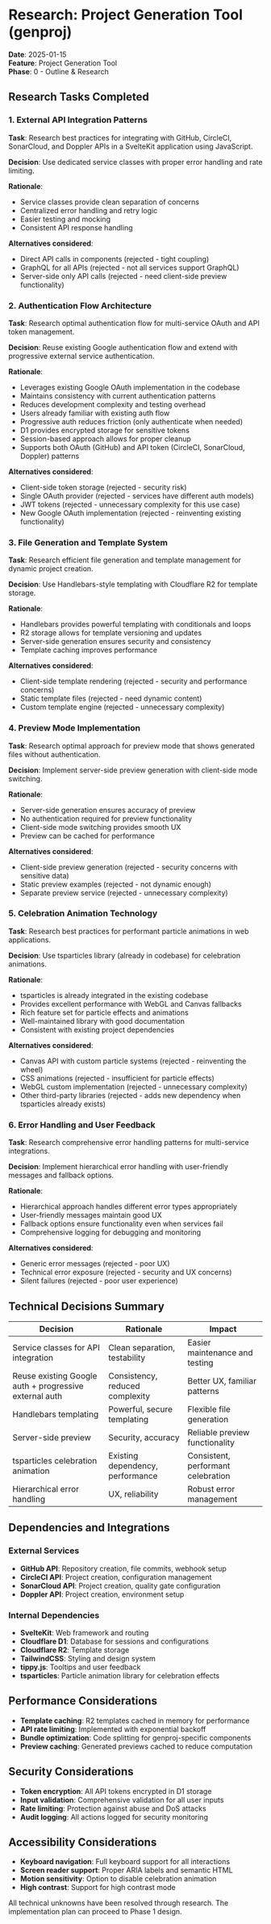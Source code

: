 # Research: Project Generation Tool (genproj)

**Date**: 2025-01-15  
**Feature**: Project Generation Tool  
**Phase**: 0 - Outline & Research

## Research Tasks Completed

### 1. External API Integration Patterns

**Task**: Research best practices for integrating with GitHub, CircleCI, SonarCloud, and Doppler APIs in a SvelteKit application using JavaScript.

**Decision**: Use dedicated service classes with proper error handling and rate limiting.

**Rationale**:

- Service classes provide clean separation of concerns
- Centralized error handling and retry logic
- Easier testing and mocking
- Consistent API response handling

**Alternatives considered**:

- Direct API calls in components (rejected - tight coupling)
- GraphQL for all APIs (rejected - not all services support GraphQL)
- Server-side only API calls (rejected - need client-side preview functionality)

### 2. Authentication Flow Architecture

**Task**: Research optimal authentication flow for multi-service OAuth and API token management.

**Decision**: Reuse existing Google authentication flow and extend with progressive external service authentication.

**Rationale**:

- Leverages existing Google OAuth implementation in the codebase
- Maintains consistency with current authentication patterns
- Reduces development complexity and testing overhead
- Users already familiar with existing auth flow
- Progressive auth reduces friction (only authenticate when needed)
- D1 provides encrypted storage for sensitive tokens
- Session-based approach allows for proper cleanup
- Supports both OAuth (GitHub) and API token (CircleCI, SonarCloud, Doppler) patterns

**Alternatives considered**:

- Client-side token storage (rejected - security risk)
- Single OAuth provider (rejected - services have different auth models)
- JWT tokens (rejected - unnecessary complexity for this use case)
- New Google OAuth implementation (rejected - reinventing existing functionality)

### 3. File Generation and Template System

**Task**: Research efficient file generation and template management for dynamic project creation.

**Decision**: Use Handlebars-style templating with Cloudflare R2 for template storage.

**Rationale**:

- Handlebars provides powerful templating with conditionals and loops
- R2 storage allows for template versioning and updates
- Server-side generation ensures security and consistency
- Template caching improves performance

**Alternatives considered**:

- Client-side template rendering (rejected - security and performance concerns)
- Static template files (rejected - need dynamic content)
- Custom template engine (rejected - unnecessary complexity)

### 4. Preview Mode Implementation

**Task**: Research optimal approach for preview mode that shows generated files without authentication.

**Decision**: Implement server-side preview generation with client-side mode switching.

**Rationale**:

- Server-side generation ensures accuracy of preview
- No authentication required for preview functionality
- Client-side mode switching provides smooth UX
- Preview can be cached for performance

**Alternatives considered**:

- Client-side preview generation (rejected - security concerns with sensitive data)
- Static preview examples (rejected - not dynamic enough)
- Separate preview service (rejected - unnecessary complexity)

### 5. Celebration Animation Technology

**Task**: Research best practices for performant particle animations in web applications.

**Decision**: Use tsparticles library (already in codebase) for celebration animations.

**Rationale**:

- tsparticles is already integrated in the existing codebase
- Provides excellent performance with WebGL and Canvas fallbacks
- Rich feature set for particle effects and animations
- Well-maintained library with good documentation
- Consistent with existing project dependencies

**Alternatives considered**:

- Canvas API with custom particle systems (rejected - reinventing the wheel)
- CSS animations (rejected - insufficient for particle effects)
- WebGL custom implementation (rejected - unnecessary complexity)
- Other third-party libraries (rejected - adds new dependency when tsparticles already exists)

### 6. Error Handling and User Feedback

**Task**: Research comprehensive error handling patterns for multi-service integrations.

**Decision**: Implement hierarchical error handling with user-friendly messages and fallback options.

**Rationale**:

- Hierarchical approach handles different error types appropriately
- User-friendly messages maintain good UX
- Fallback options ensure functionality even when services fail
- Comprehensive logging for debugging and monitoring

**Alternatives considered**:

- Generic error messages (rejected - poor UX)
- Technical error exposure (rejected - security and UX concerns)
- Silent failures (rejected - poor user experience)

## Technical Decisions Summary

| Decision                                               | Rationale                        | Impact                             |
| ------------------------------------------------------ | -------------------------------- | ---------------------------------- |
| Service classes for API integration                    | Clean separation, testability    | Easier maintenance and testing     |
| Reuse existing Google auth + progressive external auth | Consistency, reduced complexity  | Better UX, familiar patterns       |
| Handlebars templating                                  | Powerful, secure templating      | Flexible file generation           |
| Server-side preview                                    | Security, accuracy               | Reliable preview functionality     |
| tsparticles celebration animation                      | Existing dependency, performance | Consistent, performant celebration |
| Hierarchical error handling                            | UX, reliability                  | Robust error management            |

## Dependencies and Integrations

### External Services

- **GitHub API**: Repository creation, file commits, webhook setup
- **CircleCI API**: Project creation, configuration management
- **SonarCloud API**: Project creation, quality gate configuration
- **Doppler API**: Project creation, environment setup

### Internal Dependencies

- **SvelteKit**: Web framework and routing
- **Cloudflare D1**: Database for sessions and configurations
- **Cloudflare R2**: Template storage
- **TailwindCSS**: Styling and design system
- **tippy.js**: Tooltips and user feedback
- **tsparticles**: Particle animation library for celebration effects

## Performance Considerations

- **Template caching**: R2 templates cached in memory for performance
- **API rate limiting**: Implemented with exponential backoff
- **Bundle optimization**: Code splitting for genproj-specific components
- **Preview caching**: Generated previews cached to reduce computation

## Security Considerations

- **Token encryption**: All API tokens encrypted in D1 storage
- **Input validation**: Comprehensive validation for all user inputs
- **Rate limiting**: Protection against abuse and DoS attacks
- **Audit logging**: All actions logged for security monitoring

## Accessibility Considerations

- **Keyboard navigation**: Full keyboard support for all interactions
- **Screen reader support**: Proper ARIA labels and semantic HTML
- **Motion sensitivity**: Option to disable celebration animation
- **High contrast**: Support for high contrast mode

All technical unknowns have been resolved through research. The implementation plan can proceed to Phase 1 design.
